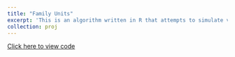 ```yaml
---
title: "Family Units"
excerpt: 'This is an algorithm written in R that attempts to simulate virus progression and system states among a "family unit" of students that stick together in University. Similar to Testing Pods but this is simpler in that here I construct a vector of individuals and vector of time indexes, rather than a matrix of individuals and states in continuous time. The algorithm iterates through the family unit with key parameters to determine things like the fraction of the people in the family who are ever exposed to the virus and how the total amount of time that people are infectious varies with the size of the group and the testing interval delta, among other things. <br/><img src="/images/Infection Time (n~(2,20), del=2-1.png" width="900" height="400">'
collection: proj
---
```


[Click here to view code](https://github.com/bryansashakim/Family-Unit)

